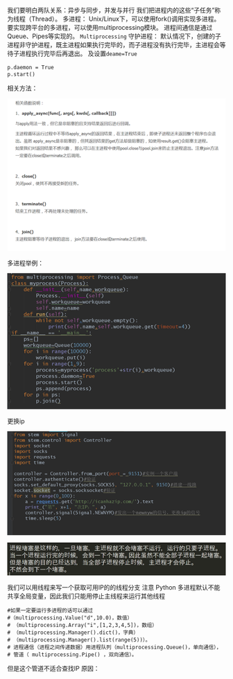 我们要明白两队关系：异步与同步，并发与并行
我们把进程内的这些“子任务”称为线程（Thread）。
多进程：
Unix/Linux下，可以使用fork()调用实现多进程。
要实现跨平台的多进程，可以使用multiprocessing模块。
进程间通信是通过Queue、Pipes等实现的。
`Multiprocessing`
守护进程：
默认情况下，创建的子进程非守护进程，既主进程如果执行完毕的，而子进程没有执行完毕，主进程会等待子进程执行完毕后再退出。
及设置`deame=True`

```
p.daemon = True
p.start()
```
相关方法：

![image-20201118140502693](img/image-20201118140502693.png)



多进程举例：

![image-20201118140507788](img/image-20201118140507788.png)

更换ip

![image-20201118140511481](img/image-20201118140511481.png)

![image-20201118140515092](img/image-20201118140515092.png)



我们可以用线程来写一个获取可用IP的的线程分支
注意
Python 多进程默认不能共享全局变量，因此我们只能用停止主线程来运行其他线程
```
#如果一定要运行多进程的话可以通过
#（multiprocessing.Value("d",10.0)，数值）
# （multiprocessing.Array("i",[1,2,3,4,5])，数组）
# （multiprocessing.Manager().dict()，字典）
# （multiprocessing.Manager().list(range(5))）。
# 进程通信（进程之间传递数据）用进程队列（multiprocessing.Queue()，单向通信），
# 管道（ multiprocessing.Pipe() ，双向通信）。
```
但是这个管道不适合查找IP
原因：

